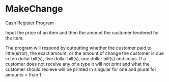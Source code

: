 # MakeChange
Cash Register Program


Input the price of an item and then the amount the customer tendered for the item.

The program will respond by outputting whether the customer paid to little(error), the exact amount,
or the amount of change the customer is due in ten dollar bill(s), five dollar bill(s), one dollar bill(s) and coins.
If a customer does not receive any of a type it will not print and what the customer should recieve will be printed 
in singular for one and plural for amounts > than 1.

